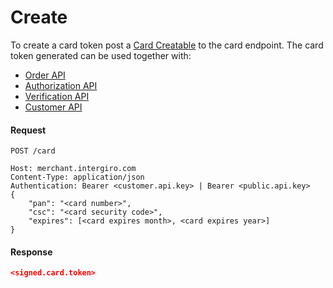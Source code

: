# Create

To create a card token post a [Card Creatable](../../integrate/acquiring/reference.html#creatable-5) to the card endpoint. The card token generated can be used together with: 

- [Order API](../order/create)
- [Authorization API](../../integrate/acquiring/api#authorization)
- [Verification API](../../integrate/acquiring/api#verification)
- [Customer API](../customer/create)

#### Request
``` {1}
POST /card

Host: merchant.intergiro.com
Content-Type: application/json
Authentication: Bearer <customer.api.key> | Bearer <public.api.key>
{
	"pan": "<card number>",
	"csc": "<card security code>",
	"expires": [<card expires month>, <card expires year>]
}
```

#### Response
```json
<signed.card.token>
```

